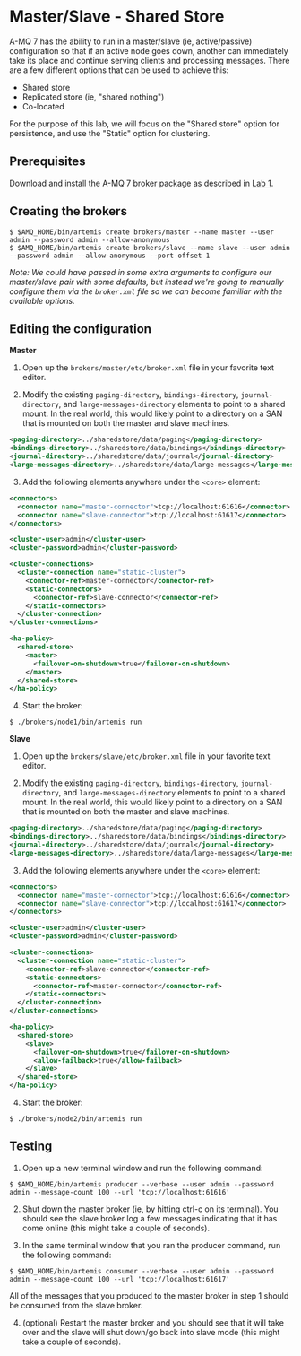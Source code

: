 # Master/Slave - Shared Store

A-MQ 7 has the ability to run in a master/slave (ie, active/passive) configuration so that if an active node goes down, another can immediately take its place and continue serving clients and processing messages. There are a few different options that can be used to achieve this:

* Shared store
* Replicated store (ie, "shared nothing")
* Co-located

For the purpose of this lab, we will focus on the "Shared store" option for persistence, and use the "Static" option for clustering.

## Prerequisites

Download and install the A-MQ 7 broker package as described in [Lab 1](00-install-broker.md).

## Creating the brokers

```
$ $AMQ_HOME/bin/artemis create brokers/master --name master --user admin --password admin --allow-anonymous
$ $AMQ_HOME/bin/artemis create brokers/slave --name slave --user admin --password admin --allow-anonymous --port-offset 1
```

_Note: We could have passed in some extra arguments to configure our master/slave pair with some defaults, but instead we're going to manually configure them via the `broker.xml` file so we can become familiar with the available options._

## Editing the configuration

__Master__

1. Open up the `brokers/master/etc/broker.xml` file in your favorite text editor.

2. Modify the existing `paging-directory`, `bindings-directory`, `journal-directory`, and `large-messages-directory` elements to point to a shared mount. In the real world, this would likely point to a directory on a SAN that is mounted on both the master and slave machines.

```xml
<paging-directory>../sharedstore/data/paging</paging-directory>
<bindings-directory>../sharedstore/data/bindings</bindings-directory>
<journal-directory>../sharedstore/data/journal</journal-directory>
<large-messages-directory>../sharedstore/data/large-messages</large-messages-directory>
```

3. Add the following elements anywhere under the `<core>` element:

```xml
<connectors>
  <connector name="master-connector">tcp://localhost:61616</connector>
  <connector name="slave-connector">tcp://localhost:61617</connector>
</connectors>

<cluster-user>admin</cluster-user>
<cluster-password>admin</cluster-password>

<cluster-connections>
  <cluster-connection name="static-cluster">
    <connector-ref>master-connector</connector-ref>
    <static-connectors>
      <connector-ref>slave-connector</connector-ref>
    </static-connectors>
  </cluster-connection>
</cluster-connections>

<ha-policy>
  <shared-store>
    <master>
      <failover-on-shutdown>true</failover-on-shutdown>
    </master>
  </shared-store>
</ha-policy>
```

4. Start the broker:

```
$ ./brokers/node1/bin/artemis run
```

__Slave__

1. Open up the `brokers/slave/etc/broker.xml` file in your favorite text editor.

2. Modify the existing `paging-directory`, `bindings-directory`, `journal-directory`, and `large-messages-directory` elements to point to a shared mount. In the real world, this would likely point to a directory on a SAN that is mounted on both the master and slave machines.

```xml
<paging-directory>../sharedstore/data/paging</paging-directory>
<bindings-directory>../sharedstore/data/bindings</bindings-directory>
<journal-directory>../sharedstore/data/journal</journal-directory>
<large-messages-directory>../sharedstore/data/large-messages</large-messages-directory>
```

3. Add the following elements anywhere under the `<core>` element:

```xml
<connectors>
  <connector name="master-connector">tcp://localhost:61616</connector>
  <connector name="slave-connector">tcp://localhost:61617</connector>
</connectors>

<cluster-user>admin</cluster-user>
<cluster-password>admin</cluster-password>

<cluster-connections>
  <cluster-connection name="static-cluster">
    <connector-ref>slave-connector</connector-ref>
    <static-connectors>
      <connector-ref>master-connector</connector-ref>
    </static-connectors>
  </cluster-connection>
</cluster-connections>

<ha-policy>
  <shared-store>
    <slave>
      <failover-on-shutdown>true</failover-on-shutdown>
      <allow-failback>true</allow-failback>
    </slave>
  </shared-store>
</ha-policy>
```

4. Start the broker:

```
$ ./brokers/node2/bin/artemis run
```

## Testing

1. Open up a new terminal window and run the following command:

```
$ $AMQ_HOME/bin/artemis producer --verbose --user admin --password admin --message-count 100 --url 'tcp://localhost:61616'
```

2. Shut down the master broker (ie, by hitting ctrl-c on its terminal). You should see the slave broker log a few messages indicating that it has come online (this might take a couple of seconds).

3. In the same terminal window that you ran the producer command, run the following command:

```
$ $AMQ_HOME/bin/artemis consumer --verbose --user admin --password admin --message-count 100 --url 'tcp://localhost:61617'
```

All of the messages that you produced to the master broker in step 1 should be consumed from the slave broker.

4. (optional) Restart the master broker and you should see that it will take over and the slave will shut down/go back into slave mode (this might take a couple of seconds).
